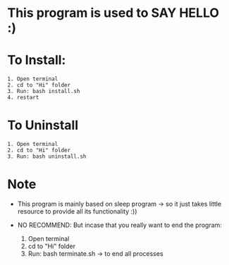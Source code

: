 # This program is used to SAY HELLO :)


# To Install:
	1. Open terminal
	2. cd to "Hi" folder
	3. Run: bash install.sh
	4. restart

# To Uninstall
	1. Open terminal
	2. cd to "Hi" folder
	3. Run: bash uninstall.sh

# Note
- This program is mainly based on sleep program -> so it just takes little resource to provide all its functionality :))

- NO RECOMMEND: But incase that you really want to end the program:
	1. Open terminal
	2. cd to "Hi" folder
	3. Run: bash terminate.sh 
	-> to end all processes